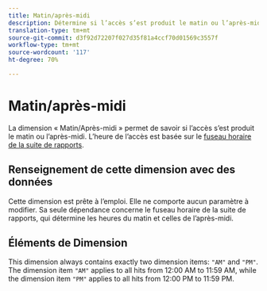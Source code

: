 ```yaml
---
title: Matin/après-midi
description: Détermine si l’accès s’est produit le matin ou l’après-midi.
translation-type: tm+mt
source-git-commit: d3f92d72207f027d35f81a4ccf70d01569c3557f
workflow-type: tm+mt
source-wordcount: '117'
ht-degree: 70%

---
```



# Matin/après-midi

La dimension « Matin/Après-midi » permet de savoir si l’accès s’est produit le matin ou l’après-midi. L’heure de l’accès est basée sur le [fuseau horaire de la suite de rapports](/help/admin/admin/general-acct-settings-admin.md).

## Renseignement de cette dimension avec des données

Cette dimension est prête à l’emploi. Elle ne comporte aucun paramètre à modifier. Sa seule dépendance concerne le fuseau horaire de la suite de rapports, qui détermine les heures du matin et celles de l’après-midi.

## Éléments de Dimension

This dimension always contains exactly two dimension items: `"AM"` and `"PM"`. The dimension item `"AM"` applies to all hits from 12:00 AM to 11:59 AM, while the dimension item `"PM"` applies to all hits from 12:00 PM to 11:59 PM.
